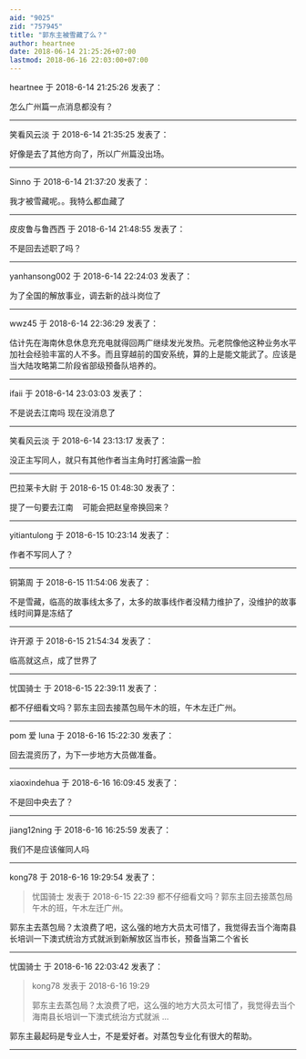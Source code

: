 ```yaml
---
aid: "9025"
zid: "757945"
title: "郭东主被雪藏了么？"
author: heartnee
date: 2018-06-14 21:25:26+07:00
lastmod: 2018-06-16 22:03:00+07:00
---
```


heartnee 于 2018-6-14 21:25:26 发表了：

怎么广州篇一点消息都没有？

---

笑看风云淡 于 2018-6-14 21:35:25 发表了：

好像是去了其他方向了，所以广州篇没出场。

---

Sinno 于 2018-6-14 21:37:20 发表了：

我才被雪藏呢。。我特么都血藏了

---

皮皮鲁与鲁西西 于 2018-6-14 21:48:55 发表了：

不是回去述职了吗？

---

yanhansong002 于 2018-6-14 22:24:03 发表了：

为了全国的解放事业，调去新的战斗岗位了

---

wwz45 于 2018-6-14 22:36:29 发表了：

估计先在海南休息休息充充电就得回两广继续发光发热。元老院像他这种业务水平加社会经验丰富的人不多。而且穿越前的国安系统，算的上是能文能武了。应该是当大陆攻略第二阶段省部级预备队培养的。

---

ifaii 于 2018-6-14 23:03:03 发表了：

不是说去江南吗 现在没消息了

---

笑看风云淡 于 2018-6-14 23:13:17 发表了：

没正主写同人，就只有其他作者当主角时打酱油露一脸

---

巴拉莱卡大尉 于 2018-6-15 01:48:30 发表了：

提了一句要去江南    可能会把赵皇帝换回来？

---

yitiantulong 于 2018-6-15 10:23:14 发表了：

作者不写同人了？

---

铜第周 于 2018-6-15 11:54:06 发表了：

不是雪藏，临高的故事线太多了，太多的故事线作者没精力维护了，没维护的故事线时间算是冻结了

---

许开源 于 2018-6-15 21:54:34 发表了：

临高就这点，成了世界了

---

忧国骑士 于 2018-6-15 22:39:11 发表了：

都不仔细看文吗？郭东主回去接蒸包局午木的班，午木左迁广州。

---

pom 爱 luna 于 2018-6-16 15:22:30 发表了：

回去混资历了，为下一步地方大员做准备。

---

xiaoxindehua 于 2018-6-16 16:09:45 发表了：

不是回中央去了？

---

jiang12ning 于 2018-6-16 16:25:59 发表了：

我们不是应该催同人吗

---

kong78 于 2018-6-16 19:29:54 发表了：

> 忧国骑士 发表于 2018-6-15 22:39 都不仔细看文吗？郭东主回去接蒸包局午木的班，午木左迁广州。

郭东主去蒸包局？太浪费了吧，这么强的地方大员太可惜了，我觉得去当个海南县长培训一下澳式统治方式就派到新解放区当市长，预备当第二个省长

---

忧国骑士 于 2018-6-16 22:03:42 发表了：

> kong78 发表于 2018-6-16 19:29
>
> 郭东主去蒸包局？太浪费了吧，这么强的地方大员太可惜了，我觉得去当个海南县长培训一下澳式统治方式就派 ...

郭东主最起码是专业人士，不是爱好者。对蒸包专业化有很大的帮助。

---
